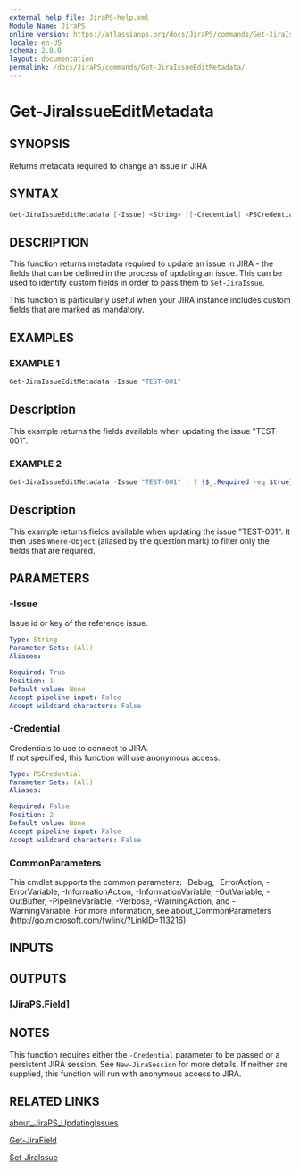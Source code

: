 ```yaml
---
external help file: JiraPS-help.xml
Module Name: JiraPS
online version: https://atlassianps.org/docs/JiraPS/commands/Get-JiraIssueEditMetadata/
locale: en-US
schema: 2.0.0
layout: documentation
permalink: /docs/JiraPS/commands/Get-JiraIssueEditMetadata/
---
```

# Get-JiraIssueEditMetadata

## SYNOPSIS

Returns metadata required to change an issue in JIRA

## SYNTAX

```powershell
Get-JiraIssueEditMetadata [-Issue] <String> [[-Credential] <PSCredential>] [<CommonParameters>]
```

## DESCRIPTION

This function returns metadata required to update an issue in JIRA - the fields that can be defined in the process of updating an issue.
This can be used to identify custom fields in order to pass them to `Set-JiraIssue`.

This function is particularly useful when your JIRA instance includes custom fields that are marked as mandatory.

## EXAMPLES

### EXAMPLE 1

```powershell
Get-JiraIssueEditMetadata -Issue "TEST-001"
```

Description  
 -----------  
This example returns the fields available when updating the issue "TEST-001".

### EXAMPLE 2

```powershell
Get-JiraIssueEditMetadata -Issue "TEST-001" | ? {$_.Required -eq $true}
```

Description  
 -----------  
This example returns fields available when updating the issue "TEST-001".
It then uses `Where-Object` (aliased by the question mark) to filter only the fields that are required.

## PARAMETERS

### -Issue

Issue id or key of the reference issue.

```yaml
Type: String
Parameter Sets: (All)
Aliases:

Required: True
Position: 1
Default value: None
Accept pipeline input: False
Accept wildcard characters: False
```

### -Credential

Credentials to use to connect to JIRA.  
If not specified, this function will use anonymous access.

```yaml
Type: PSCredential
Parameter Sets: (All)
Aliases:

Required: False
Position: 2
Default value: None
Accept pipeline input: False
Accept wildcard characters: False
```

### CommonParameters

This cmdlet supports the common parameters: -Debug, -ErrorAction, -ErrorVariable, -InformationAction, -InformationVariable, -OutVariable, -OutBuffer, -PipelineVariable, -Verbose, -WarningAction, and -WarningVariable.
For more information, see about_CommonParameters (http://go.microsoft.com/fwlink/?LinkID=113216).

## INPUTS

## OUTPUTS

### [JiraPS.Field]

## NOTES

This function requires either the `-Credential` parameter to be passed or a persistent JIRA session.
See `New-JiraSession` for more details.
If neither are supplied, this function will run with anonymous access to JIRA.

## RELATED LINKS

[about_JiraPS_UpdatingIssues](../../about/updating-issues.html)

[Get-JiraField](../Get-JiraField/)

[Set-JiraIssue](../Set-JiraIssue/)

